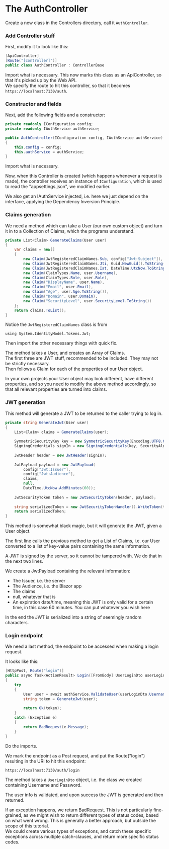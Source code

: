 # The AuthController
Create a new class in the Controllers directory, call it `AuthController`.

### Add Controller stuff
First, modify it to look like this:

```csharp
[ApiController]
[Route("[controller]")]
public class AuthController : ControllerBase
```

Import what is necessary. This now marks this class as an ApiController, so that it's picked up by the Web API.\
We specify the route to hit this controller, so that it becomes `https://localhost:7130/auth`.

### Constructor and fields
Next, add the following fields and a constructor:

```csharp
private readonly IConfiguration config;
private readonly IAuthService authService;

public AuthController(IConfiguration config, IAuthService authService)
{
    this.config = config;
    this.authService = authService;
}
```

Import what is necessary.

Now, when this Controller is created (which happens whenever a request is made), the controller receives an instance of `IConfiguration`, which is used to read the "appsettings.json", we modified earlier.

We also get an IAuthService injected, i.e. here we just depend on the interface, applying the Dependency Inversion Principle.

### Claims generation
We need a method which can take a User (our own custom object) and turn it in to a Collection of Claims, which the programs understand. 

```csharp
private List<Claim> GenerateClaims(User user)
{
    var claims = new[]
    {
        new Claim(JwtRegisteredClaimNames.Sub, config["Jwt:Subject"]),
        new Claim(JwtRegisteredClaimNames.Jti, Guid.NewGuid().ToString()),
        new Claim(JwtRegisteredClaimNames.Iat, DateTime.UtcNow.ToString()),
        new Claim(ClaimTypes.Name, user.Username),
        new Claim(ClaimTypes.Role, user.Role),
        new Claim("DisplayName", user.Name),
        new Claim("Email", user.Email),
        new Claim("Age", user.Age.ToString()),
        new Claim("Domain", user.Domain),
        new Claim("SecurityLevel", user.SecurityLevel.ToString())
    };
    return claims.ToList();
}
```
Notice the `JwtRegisteredClaimNames` class is from 

`using System.IdentityModel.Tokens.Jwt;`

Then import the other necessary things with quick fix.

The method takes a User, and creates an Array of Claims.\
The first three are JWT stuff, recommended to be included. They may not be strictly necessary.\
Then follows a Claim for each of the properties of our User object. 

In your own projects your User object may look different, have different properties, and so you need to modify the above method accordingly, so that all relevant properties are turned into claims.

### JWT generation
This method will generate a JWT to be returned to the caller trying to log in.

```csharp
private string GenerateJwt(User user)
{
    List<Claim> claims = GenerateClaims(user);
    
    SymmetricSecurityKey key = new SymmetricSecurityKey(Encoding.UTF8.GetBytes(config["Jwt:Key"]));
    SigningCredentials signIn = new SigningCredentials(key, SecurityAlgorithms.HmacSha512);
    
    JwtHeader header = new JwtHeader(signIn);
    
    JwtPayload payload = new JwtPayload(
        config["Jwt:Issuer"],
        config["Jwt:Audience"],
        claims, 
        null,
        DateTime.UtcNow.AddMinutes(60));
    
    JwtSecurityToken token = new JwtSecurityToken(header, payload);
    
    string serializedToken = new JwtSecurityTokenHandler().WriteToken(token);
    return serializedToken;
}
```

This method is somewhat black magic, but it will generate the JWT, given a User object.

The first line calls the previous method to get a List of Claims, i.e. our User converted to a list of key-value pairs containing the same information.

A JWT is signed by the server, so it cannot be tampered with. We do that in the next two lines. 

We create a JwtPayload containing the relevant information:
* The Issuer, i.e. the server
* The Audience, i.e. the Blazor app
* The claims
* null, whatever that is
* An expiration date/time, meaning this JWT is only valid for a certain time, in this case 60 minutes. You can put whatever you wish here

In the end the JWT is serialized into a string of seemingly random characters.

### Login endpoint
We need a last method, the endpoint to be accessed when making a login request.

It looks like this:

```csharp
[HttpPost, Route("login")]
public async Task<ActionResult> Login([FromBody] UserLoginDto userLoginDto)
{
    try
    {
        User user = await authService.ValidateUser(userLoginDto.Username, userLoginDto.Password);
        string token = GenerateJwt(user);
    
        return Ok(token);
    }
    catch (Exception e)
    {
        return BadRequest(e.Message);
    }
}
```
Do the imports.

We mark the endpoint as a Post request, and put the Route("login") resulting in the URI to hit this endpoint:

`https://localhost:7130/auth/login`

The method takes a `UserLoginDto` object, i.e. the class we created containing Username and Password.

The user info is validated, and upon success the JWT is generated and then returned.

If an exception happens, we return BadRequest. This is not particularly fine-grained, as we might wish to return different types of status codes, based on what went wrong. This is generally a better approach, but outside the scope of this tutorial.\
We could create various types of exceptions, and catch these specific exceptions across multiple catch-clauses, and return more specific status codes.